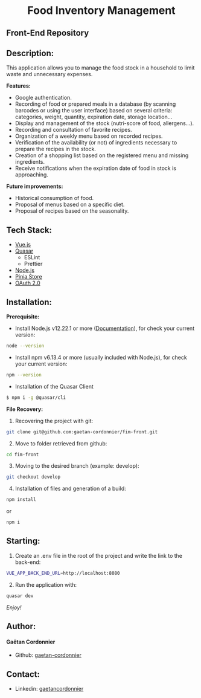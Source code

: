 # <p align="center">Food Inventory Management</p>

## Front-End Repository

## Description:

This application allows you to manage the food stock in a household to limit waste and unnecessary expenses.

**Features:**
- Google authentication.
- Recording of food or prepared meals in a database (by scanning barcodes or using the user interface) based on several criteria: categories, weight, quantity, expiration date, storage location...
- Display and management of the stock (nutri-score of food, allergens...).
- Recording and consultation of favorite recipes.
- Organization of a weekly menu based on recorded recipes.
- Verification of the availability (or not) of ingredients necessary to prepare the recipes in the stock.
- Creation of a shopping list based on the registered menu and missing ingredients.
- Receive notifications when the expiration date of food in stock is approaching.

**Future improvements:**
- Historical consumption of food.
- Proposal of menus based on a specific diet.
- Proposal of recipes based on the seasonality.

## Tech Stack:

- [Vue.js](https://vuejs.org/)
- [Quasar](https://quasar.dev/)
    - ESLint
    - Prettier
- [Node.js](https://nodejs.org/)
- [Pinia Store](https://pinia.vuejs.org/)
- [OAuth 2.0](https://developers.google.com/identity/protocols/oauth2?hl=fr)

## Installation:

**Prerequisite:**

- Install Node.js v12.22.1 or more ([Documentation](https://nodejs.org/en/download/)), for check your current version:

```bash
node --version
```

- Install npm v6.13.4 or more (usually included with Node.js), for check your current version:

```bash
npm --version
```

- Installation of the Quasar Client

```bash
$ npm i -g @quasar/cli
```

**File Recovery:**

1. Recovering the project with git:

```bash
git clone git@github.com:gaetan-cordonnier/fim-front.git
```

2. Move to folder retrieved from github:

```bash
cd fim-front
```

3. Moving to the desired branch (example: develop):

```bash
git checkout develop
```

4. Installation of files and generation of a build:

```bash
npm install
```

or

```bash
npm i
```


## Starting:

1. Create an .env file in the root of the project and write the link to the back-end:

```bash
VUE_APP_BACK_END_URL=http://localhost:8080
```

2. Run the application with:

```bash
quasar dev
```

_Enjoy!_


## Author:
#### Gaëtan Cordonnier
- Github: [gaetan-cordonnier](https://github.com/gaetan-cordonnier)
## Contact:
- Linkedin: [gaetancordonnier](https://www.linkedin.com/in/gaetancordonnier/)</groupId>